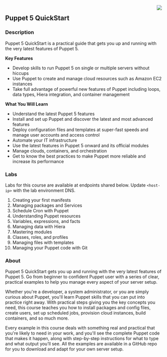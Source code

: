 <img align="right" src="./logo.png">

<h2><span style="color:red;"></span>Puppet 5 QuickStart</h2>

### Description

Puppet 5 QuickStart is a practical guide that gets you up and running with the very latest features of Puppet 5.

**Key Features**

- Develop skills to run Puppet 5 on single or multiple servers without hiccups
- Use Puppet to create and manage cloud resources such as Amazon EC2 instances
- Take full advantage of powerful new features of Puppet including loops, data types, Hiera integration, and container management

**What You Will Learn**

- Understand the latest Puppet 5 features
- Install and set up Puppet and discover the latest and most advanced features
- Deploy configuration files and templates at super-fast speeds and manage user accounts and access control
- Automate your IT infrastructure
- Use the latest features in Puppet 5 onward and its official modules
- Manage clouds, containers, and orchestration
- Get to know the best practices to make Puppet more reliable and increase its performance

### Labs

Labs for this course are available at endpoints shared below. Update `<host-ip>` with the lab environment DNS.

1. Creating your first manifests
2. Managing packages and Services
3. Schedule Cron with Puppet 
4. Understanding Puppet resources
5. Variables, expressions, and facts
6. Managing data with Hiera
7. Mastering modules
8. Classes, roles, and profiles
9. Managing files with templates
10. Managing your Puppet code with Git

### About

Puppet 5 QuickStart gets you up and running with the very latest features of Puppet 5. Go from beginner to confident Puppet user with a series of clear, practical examples to help you manage every aspect of your server setup.

Whether you're a developer, a system administrator, or you are simply curious about Puppet, you'll learn Puppet skills that you can put into practice right away. With practical steps giving you the key concepts you need, this course teaches you how to install packages and config files, create users, set up scheduled jobs, provision cloud instances, build containers, and so much more.

Every example in this course deals with something real and practical that you're likely to need in your work, and you'll see the complete Puppet code that makes it happen, along with step-by-step instructions for what to type and what output you’ll see. All the examples are available in a GitHub repo for you to download and adapt for your own server setup.
